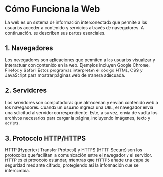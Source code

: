 # Cómo Funciona la Web

La web es un sistema de información interconectado que permite a los usuarios acceder a contenido y servicios a través de navegadores. A continuación, se describen sus partes esenciales.

## 1. Navegadores

Los navegadores son aplicaciones que permiten a los usuarios visualizar y interactuar con contenido en la web. Ejemplos incluyen Google Chrome, Firefox y Safari. Estos programas interpretan el código HTML, CSS y JavaScript para mostrar páginas web de manera adecuada.

## 2. Servidores

Los servidores son computadoras que almacenan y envían contenido web a los navegadores. Cuando un usuario ingresa una URL, el navegador envía una solicitud al servidor correspondiente. Este, a su vez, envía de vuelta los archivos necesarios para cargar la página, incluyendo imágenes, texto y scripts.

## 3. Protocolo HTTP/HTTPS

HTTP (Hypertext Transfer Protocol) y HTTPS (HTTP Secure) son los protocolos que facilitan la comunicación entre el navegador y el servidor. HTTP es el protocolo estándar, mientras que HTTPS añade una capa de seguridad mediante cifrado, protegiendo así la información que se intercambia.